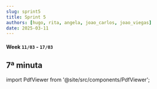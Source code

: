 ```yaml
---
slug: sprint5
title: Sprint 5
authors: [hugo, rita, angela, joao_carlos, joao_viegas]
date: 2025-03-11
---
```

#### Week `11/03` - `17/03`
## 7ª minuta

import PdfViewer from '@site/src/components/PdfViewer';

